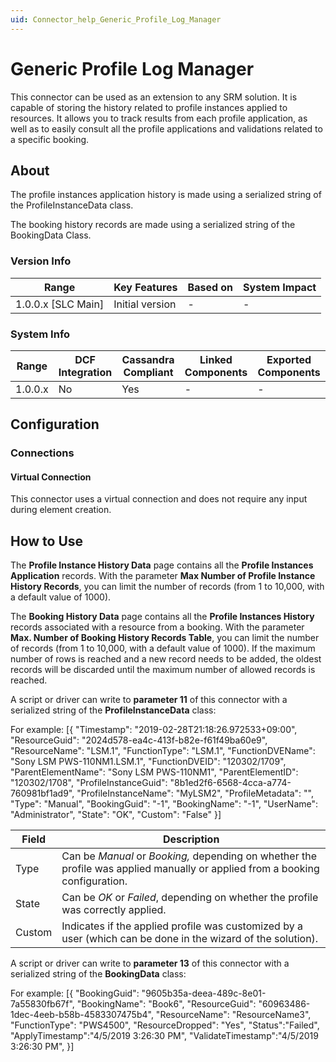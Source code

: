 ```yaml
---
uid: Connector_help_Generic_Profile_Log_Manager
---
```


# Generic Profile Log Manager

This connector can be used as an extension to any SRM solution. It is capable of storing the history related to profile instances applied to resources. It allows you to track results from each profile application, as well as to easily consult all the profile applications and validations related to a specific booking.

## About

The profile instances application history is made using a serialized string of the ProfileInstanceData class.

The booking history records are made using a serialized string of the BookingData Class.

### Version Info

| **Range**            | **Key Features** | **Based on** | **System Impact** |
|----------------------|------------------|--------------|-------------------|
| 1.0.0.x \[SLC Main\] | Initial version  | \-           | \-                |

### System Info

| **Range** | **DCF Integration** | **Cassandra Compliant** | **Linked Components** | **Exported Components** |
|-----------|---------------------|-------------------------|-----------------------|-------------------------|
| 1.0.0.x   | No                  | Yes                     | \-                    | \-                      |

## Configuration

### Connections

#### Virtual Connection

This connector uses a virtual connection and does not require any input during element creation.

## How to Use

The **Profile Instance History Data** page contains all the **Profile Instances Application** records. With the parameter **Max Number of Profile Instance History Records**, you can limit the number of records (from 1 to 10,000, with a default value of 1000).

The **Booking History Data** page contains all the **Profile Instances History** records associated with a resource from a booking. With the parameter **Max. Number of Booking History Records Table**, you can limit the number of records (from 1 to 10,000, with a default value of 1000). If the maximum number of rows is reached and a new record needs to be added, the oldest records will be discarded until the maximum number of allowed records is reached.

A script or driver can write to **parameter 11** of this connector with a serialized string of the **ProfileInstanceData** class:

For example: \[{ "Timestamp": "2019-02-28T21:18:26.972533+09:00", "ResourceGuid": "2024d578-ea4c-413f-b82e-f61f49ba60e9", "ResourceName": "LSM.1", "FunctionType": "LSM.1", "FunctionDVEName": "Sony LSM PWS-110NM1.LSM.1", "FunctionDVEID": "120302/1709", "ParentElementName": "Sony LSM PWS-110NM1", "ParentElementID": "120302/1708", "ProfileInstanceGuid": "8b1ed2f6-6568-4cca-a774-760981bf1ad9", "ProfileInstanceName": "MyLSM2", "ProfileMetadata": "", "Type": "Manual", "BookingGuid": "-1", "BookingName": "-1", "UserName": "Administrator", "State": "OK", "Custom": "False" }\]

| **Field** | **Description**                                                                                                              |
|-----------|------------------------------------------------------------------------------------------------------------------------------|
| Type      | Can be *Manual* or *Booking,* depending on whether the profile was applied manually or applied from a booking configuration. |
| State     | Can be *OK* or *Failed*, depending on whether the profile was correctly applied.                                             |
| Custom    | Indicates if the applied profile was customized by a user (which can be done in the wizard of the solution).                 |

A script or driver can write to **parameter 13** of this connector with a serialized string of the **BookingData** class:

For example:
\[{
"BookingGuid": "9605b35a-deea-489c-8e01-7a55830fb67f",
"BookingName": "Book6",
"ResourceGuid": "60963486-1dec-4eeb-b58b-4583307475b4",
"ResourceName": "ResourceName3",
"FunctionType": "PWS4500",
"ResourceDropped": "Yes",
"Status":"Failed",
"ApplyTimestamp":"4/5/2019 3:26:30 PM",
"ValidateTimestamp":"4/5/2019 3:26:30 PM",
}\]

